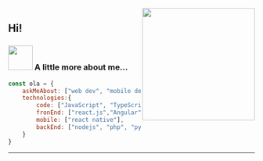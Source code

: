 <img align='right' src="https://media.giphy.com/media/ZVik7pBtu9dNS/giphy.gif" width="230">

## Hi!



### <img src="https://media.giphy.com/media/VgCDAzcKvsR6OM0uWg/giphy.gif" width="50"> A little more about me...  

```javascript
const ola = {
    askMeAbout: ["web dev", "mobile dev"],
    technologies:{
        code: ["JavaScript", "TypeScript"],
        fronEnd: ["react.js","Angular", "vue.js"],
        mobile: ["react native"],
        backEnd: ["nodejs", "php", "python", "golang"]
    }
}
```

---
